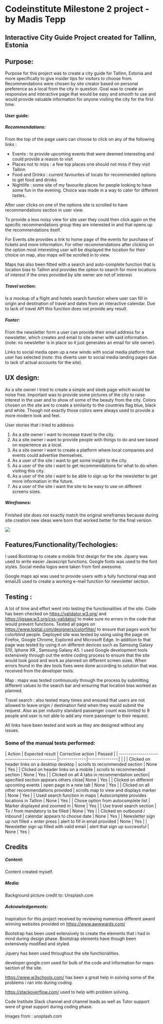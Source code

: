 # Codeinstitute Milestone 2 project -  by Madis Tepp

## Interactive City Guide Project created for Tallinn, Estonia

## Purpose: 

Purpose for this project was to create a city guide for Tallinn, Estonia and more specifically to give insider tips for visitors to choose from. Recommendations were chosen by site creator based on personal preference as a local from the city in question. Goal was to create an responsive and interactive page that would be easy and smooth to use and would provide valuable information for anyone visiting the city for the first time.

#### User guide: 

##### Recommendations:

From the top of the page users can choose to click on any of the following links : 
- Events : to provide upcoming events that were deemed interesting and could provide a reason to visit
- Places not to miss : a few top places one should not miss if they visit Tallinn
- Food and Drinks : current favourites of locals for recommended options to get food and drinks
- Nightlife : some site of my favourite places for people looking to have some fun in the evening. Choice was made in a way to cater for different tastes. 

After user clicks on one of the options site is scrolled to have recommendations section in user view. 

To provide a less noisy view for site user they could then click again on the specific recommendations group they are interested in and that opens up the recommendations itself.

For Events site provides a link to home page of the events for purchase of tickets and more information. 
For other recommendations after clicking on the option most interesting user will be displayed the location for their choice on map, also maps will be scrolled in to view.

Maps has also been fitted with a search and auto-complete function that is location bias to Tallinn and provides the option to search for more locations of interest if the ones provided by site owner are not of interest. 


##### Travel section:

Is a mockup of a flight and hotels search function where user can fill in origin and destination of travel and dates from an interactive calendar. Due to lack of travel API this function does not provide any result.


##### Footer:

From the newsletter form a user can provide their email address for a newsletter, which creates and email to site owner with said information. (note: no newsletter is in place so it just generates an email for site owner).

Links to social media open up a new windo with social media platform that user has selected (note: this diverts user to social media landing pages due to lack of actual accounts for the site).




## UX design: 

As a site owner i tried to create a simple and sleek page which would be noise free. Important was to provide some pictures of the city to raise interest in the user and to show of some of the beauty from the city. 
Colors chosen on the site are to create a similarity to the countries flag blue, black and white. Though not exactly those colors were always used to provide a more modern look and feel. 

User stories that i tried to address: 

1. As a site owner i want to increase travel to the city.
2. As a site owner i want to provide people with things to do and see based on experience as a local.
3. As a site owner i want to create a platform where local companies and events could advertise themselves.
4. As a user of the site i want to get some insight to the city.
5. As a user of the site i want to get recommendations for what to do when visiting this city.
6. As a user of the site i want to be able to sign up for the newsletter to get more information in the future.
7. As a user of the site i want the site to be easy to use on different screens sizes.

##### Wireframes: 

Finished site does not exactly match the original wireframes because during site creation new ideas were born that worked better for the final version.

<img src="images\wireframes.png">

## Features/Functionality/Techologies: 

 I used Bootstrap to create a mobile first design for the site. Jquery was used to write easier Javascript functions. Google fonts was used to the font styles. Social media logos were taken from font awesome. 

 Google maps api was used to provide users with a fully functional map and emailJS used to create a working e-mail function for newsletter section.


 ## Testing :

 A lot of time and effort went into testing the functionalities of the site.
 Code has been checked on https://validator.w3.org/ and https://jigsaw.w3.org/css-validator/ to make sure no errors in the code that would prevent functions. Tested all pages on https://www.toptal.com/designers/colorfilter/ to ensure that pages work for colorblind people. Deployed site was tested by using using the page on Firefox, Google Chrome, Explored and Microsoft Edge. In addition to that page was tested by using it on different devices such as Samsung Galaxy S10, Iphone XR , Samsung Galaxy A5. 
 I used Google development tools extensively through out the entire coding process to ensure that the site would look good and work as planned on different screen sizes. When errors found in the dev tools fixes were done according to solution that was received from the developer tools. 

 Map : maps was tested continuously through the process by submitting different values to the search bar and ensuring that location bias worked as planned. 

 Travel search : also tested many times and ensured that users are not allowed to leave origin / destination field when they would submit the request. Also as per industry standard passenger count was limited to 9 people and user is not able to add any more passenger to their request. 

 All links have been tested and work as they are designed without any issues. 

 ### Some of the manual tests performed:

| Action                                         | Expected result                | Corrective action | Passed |
| ---------------------------------------------- |:-------------:|---------------:|                   |        |
| Clicked on header links on a desktop desktop   | scrolls to recommended section | None              | Yes    |
| Clicked on header links on a mobile            | scrolls to recommended section | None              | Yes    |
| Clicked on all 4 tabs in recommendation section| specified section appears others close| None       | Yes    |
| Clicked on different upcoming events           | open page in a new tab         | None              | Yes    |
| Clicked on all other recommendations provided  | scrolls map to view and displays marker | None     | Yes    |
| Used search function in maps                   | Autocomplete provides locations in Tallinn | None  | Yes    |
| Chose option from autocomplete list            | Marker displayed and zoomed in |  None             | Yes    |
| Use travel search  section                     | To / from mandatory to be filled | None            | Yes    |
| Clicked on outbound / inbound                  | calendar appears to choose date | None             | Yes    |
| Newsletter sign up not filled + enter press    | alert to fill in email provided | None             | Yes    |
| Newsletter sign up filled with valid email     | alert that sign up successful   | None             | Yes    |






## Credits

##### Content:
Content created myself.

##### Media:

Background picture credit to:
Unsplash.com

##### Acknowledgements:


Inspiration for this project received by reviewing numerous different award winning websites provided on https://www.awwwards.com/

Bootstrap has been used extensively to create the elements that i had in mind during design phase. Bootstrap elements have though been extensively modified and styled.

Jquery has been used throughout the site functionalities. 

developer.google.com used for bulk of the code and information for maps section of the site.

https://www.w3schools.com/ has been a great help in solving some of the problems i ran into during coding.

https://stackoverflow.com/ used to help with problem solving.

Code Institute Slack channel and channel leads  as well as Tutor support were of great support during coding phase.



Images from : unsplash.com
